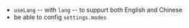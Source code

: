 - `useLang` -- with `lang` -- to suppurt both English and Chinese
- be able to config `settings.modes`
